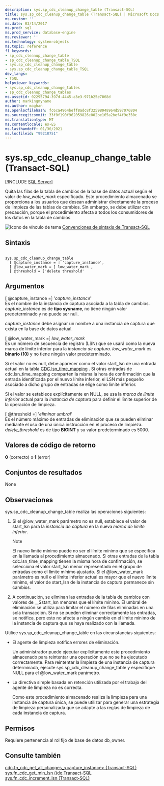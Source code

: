 ```yaml
---
description: sys.sp_cdc_cleanup_change_table (Transact-SQL)
title: sys.sp_cdc_cleanup_change_table (Transact-SQL) | Microsoft Docs
ms.custom: ''
ms.date: 03/14/2017
ms.prod: sql
ms.prod_service: database-engine
ms.reviewer: ''
ms.technology: system-objects
ms.topic: reference
f1_keywords:
- sp_cdc_cleanup_change_table
- sp_cdc_cleanup_change_table_TSQL
- sys.sp_cdc_cleanup_change_table
- sys.sp_cdc_cleanup_change_table_TSQL
dev_langs:
- TSQL
helpviewer_keywords:
- sys.sp_cdc_cleanup_change_tables
- sp_cdc_cleanup_change_tables
ms.assetid: 02295794-397d-4445-a3e3-971b25e7068d
author: markingmyname
ms.author: maghan
ms.openlocfilehash: fc6ca4964beff8adc8f32598948964d597076804
ms.sourcegitcommit: 33f0f190f962059826e002be165a2bef4f9e350c
ms.translationtype: MT
ms.contentlocale: es-ES
ms.lasthandoff: 01/30/2021
ms.locfileid: "99210751"
---
```

# <a name="syssp_cdc_cleanup_change_table-transact-sql"></a>sys.sp_cdc_cleanup_change_table (Transact-SQL)
[!INCLUDE [SQL Server](../../includes/applies-to-version/sqlserver.md)]

  Quita las filas de la tabla de cambios de la base de datos actual según el valor de *low_water_mark* especificado. Este procedimiento almacenado se proporciona a los usuarios que desean administrar directamente la proceso de limpieza de las tablas de cambios. Sin embargo, se debe utilizar con precaución, porque el procedimiento afecta a todos los consumidores de los datos en la tabla de cambios.  
  
 ![Icono de vínculo de tema](../../database-engine/configure-windows/media/topic-link.gif "Icono de vínculo de tema") [Convenciones de sintaxis de Transact-SQL](../../t-sql/language-elements/transact-sql-syntax-conventions-transact-sql.md)  
  
## <a name="syntax"></a>Sintaxis  
  
```  
  
sys.sp_cdc_cleanup_change_table   
  [ @capture_instance = ] 'capture_instance',   
  [ @low_water_mark = ] low_water_mark ,  
  [ @threshold = ]'delete threshold'  
```  
  
## <a name="arguments"></a>Argumentos  
 [ @capture_instance =] '*capture_instance*'  
 Es el nombre de la instancia de captura asociada a la tabla de cambios. *capture_instance* es de **tipo sysname**, no tiene ningún valor predeterminado y no puede ser null.  
  
 *capture_instance* debe asignar un nombre a una instancia de captura que exista en la base de datos actual.  
  
 [ @low_water_mark =] *low_water_mark*  
 Es un número de secuencia de registro (LSN) que se usará como la nueva marca de límite inferior para la *instancia de captura*. *low_water_mark* es **binario (10)** y no tiene ningún valor predeterminado.  
  
 Si el valor no es null, debe aparecer como el valor start_lsn de una entrada actual en la tabla [CDC.lsn_time_mapping](../../relational-databases/system-tables/cdc-lsn-time-mapping-transact-sql.md) . Si otras entradas de cdc.lsn_time_mapping comparten la misma la hora de confirmación que la entrada identificada por el nuevo límite inferior, el LSN más pequeño asociado a dicho grupo de entradas se elige como límite inferior.  
  
 Si el valor se establece explícitamente en NULL, se usa la *marca de límite inferior* actual para la *instancia de captura* para definir el límite superior de la operación de limpieza.  
  
 [ @threshold =] '*eliminar umbral*'  
 Es el número máximo de entradas de eliminación que se pueden eliminar mediante el uso de una única instrucción en el proceso de limpieza. *delete_threshold* es de tipo **BIGINT** y su valor predeterminado es 5000.  
  
## <a name="return-code-values"></a>Valores de código de retorno  
 **0** (correcto) o **1** (error)  
  
## <a name="result-sets"></a>Conjuntos de resultados  
 None  
  
## <a name="remarks"></a>Observaciones  
 sys.sp_cdc_cleanup_change_table realiza las operaciones siguientes:  
  
1.  Si el @low_water_mark parámetro no es null, establece el valor de start_lsn para la *instancia de captura* en la nueva *marca de límite inferior*.  
  
    > [!NOTE]  
    >  El nuevo límite mínimo puede no ser el límite mínimo que se especifica en la llamada al procedimiento almacenado. Si otras entradas de la tabla cdc.lsn_time_mapping tienen la misma hora de confirmación, se selecciona el valor start_lsn menor representado en el grupo de entradas como el límite mínimo ajustado. Si el @low_water_mark parámetro es null o el límite inferior actual es mayor que el nuevo límite mínimo, el valor de start_lsn de la instancia de captura permanece sin cambios.  
  
2.  A continuación, se eliminan las entradas de la tabla de cambios con valores de __$start_lsn menores que el límite mínimo. El umbral de eliminación se utiliza para limitar el número de filas eliminadas en una sola transacción. Si no se pueden eliminar correctamente las entradas, se notifica, pero esto no afecta a ningún cambio en el límite mínimo de la instancia de captura que se haya realizado con la llamada.  

 Utilice sys.sp_cdc_cleanup_change_table en las circunstancias siguientes:  
  
-   El agente de limpieza notifica errores de eliminación.  
  
     Un administrador puede ejecutar explícitamente este procedimiento almacenado para reintentar una operación que no se ha ejecutado correctamente. Para reintentar la limpieza de una instancia de captura determinada, ejecute sys.sp_cdc_cleanup_change_table y especifique NULL para el @low_water_mark parámetro.  
  
-   La directiva simple basada en retención utilizada por el trabajo del agente de limpieza no es correcta.  
  
     Como este procedimiento almacenado realiza la limpieza para una instancia de captura única, se puede utilizar para generar una estrategia de limpieza personalizada que se adapte a las reglas de limpieza de cada instancia de captura.  
  
## <a name="permissions"></a>Permisos  
 Requiere pertenencia al rol fijo de base de datos db_owner.  
  
## <a name="see-also"></a>Consulte también  
 [cdc.fn_cdc_get_all_changes_&#60;capture_instance&#62;  &#40;Transact-SQL&#41;](../../relational-databases/system-functions/cdc-fn-cdc-get-all-changes-capture-instance-transact-sql.md)   
 [sys.fn_cdc_get_min_lsn &#40;&#41;de Transact-SQL ](../../relational-databases/system-functions/sys-fn-cdc-get-min-lsn-transact-sql.md)   
 [sys.fn_cdc_increment_lsn &#40;Transact-SQL&#41;](../../relational-databases/system-functions/sys-fn-cdc-increment-lsn-transact-sql.md)  
  
  
